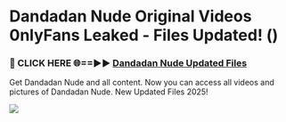# Dandadan Nude Original Videos 0nlyFans Leaked - Files Updated! ()

<h3>🔴 CLICK HERE 🌐==►► <a href="https://tinyurl.com/2p9ay9w9" rel="nofollow">Dandadan Nude Updated Files</a></h3>

Get Dandadan Nude and all content. Now you can access all videos and pictures of Dandadan Nude. New Updated Files 2025!

[![](https://i.imgur.com/KQgVmj3.gif)](https://tinyurl.com/2p9ay9w9)
